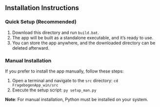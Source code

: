 ## Installation Instructions

### Quick Setup (Recommended)
1. Download this directory and run `build.bat`.
2. The app will be built as a standalone executable, and it’s ready to use.
3. You can store the app anywhere, and the downloaded directory can be deleted afterward.

### Manual Installation
If you prefer to install the app manually, follow these steps:
1. Open a terminal and navigate to the `src` directory:
   `cd FragebogenApp_win/src`
2. Execute the setup script:
   `py setup_man.py`

**Note**: For manual installation, Python must be installed on your system.
